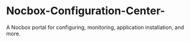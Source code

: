 # Nocbox-Configuration-Center-
A Nocbox portal for configuring, monitoring, application installation, and more. 
